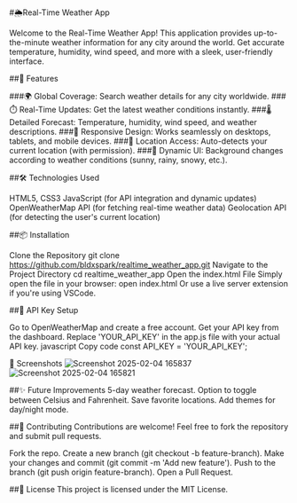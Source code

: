 #🌦️Real-Time Weather App

Welcome to the Real-Time Weather App! This application provides up-to-the-minute weather information for any city around the world. Get accurate temperature, humidity, wind speed, and more with a sleek, user-friendly interface.

##🚀 Features

###🌍 Global Coverage: Search weather details for any city worldwide.
###⏱️ Real-Time Updates: Get the latest weather conditions instantly.
###🌡️ Detailed Forecast: Temperature, humidity, wind speed, and weather descriptions.
###🎨 Responsive Design: Works seamlessly on desktops, tablets, and mobile devices.
###📍 Location Access: Auto-detects your current location (with permission).
###🌙 Dynamic UI: Background changes according to weather conditions (sunny, rainy, snowy, etc.).

##🛠️ Technologies Used

HTML5, CSS3 
JavaScript (for API integration and dynamic updates)
OpenWeatherMap API (for fetching real-time weather data)
Geolocation API (for detecting the user's current location)

##📦 Installation

Clone the Repository
git clone https://github.com/bldxspark/realtime_weather_app.git
Navigate to the Project Directory
cd realtime_weather_app
Open the index.html File
Simply open the file in your browser:
open index.html
Or use a live server extension if you're using VSCode.

##🔑 API Key Setup

Go to OpenWeatherMap and create a free account.
Get your API key from the dashboard.
Replace 'YOUR_API_KEY' in the app.js file with your actual API key.
javascript
Copy code
const API_KEY = 'YOUR_API_KEY';

📸 Screenshots
![Screenshot 2025-02-04 165837](https://github.com/user-attachments/assets/109b8745-f241-4dcd-9d9f-c1ecb676e96a)
![Screenshot 2025-02-04 165821](https://github.com/user-attachments/assets/62d973d4-fd08-4c80-b467-eda198043040)

##✨ Future Improvements
5-day weather forecast.
Option to toggle between Celsius and Fahrenheit.
Save favorite locations.
Add themes for day/night mode.

##🤝 Contributing
Contributions are welcome! Feel free to fork the repository and submit pull requests.

Fork the repo.
Create a new branch (git checkout -b feature-branch).
Make your changes and commit (git commit -m 'Add new feature').
Push to the branch (git push origin feature-branch).
Open a Pull Request.

##📄 License
This project is licensed under the MIT License.

